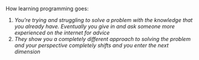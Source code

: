 How learning programming goes:

1. *You're trying and struggling to solve a problem with the knowledge that you already have. Eventually you give in and ask someone more experienced on the internet for advice*
2. *They show you a completely different approach to solving the problem and your perspective completely shifts and you enter the next dimension*